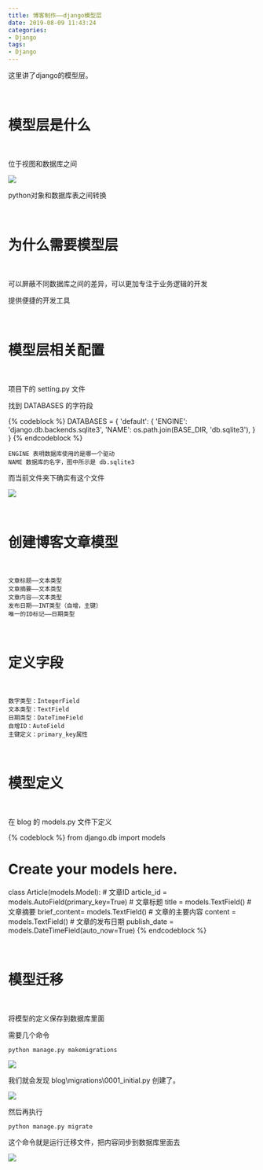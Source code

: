 ```yaml
---
title: 博客制作——django模型层
date: 2019-08-09 11:43:24
categories:
- Django
tags:
- Django
---
```

这里讲了django的模型层。

<!-- more -->

<br/>

# 模型层是什么

<br/>

位于视图和数据库之间

![](/images/django/1_0.png)

python对象和数据库表之间转换

<br/>

# 为什么需要模型层

<br/>

可以屏蔽不同数据库之间的差异，可以更加专注于业务逻辑的开发

提供便捷的开发工具

<br/>

# 模型层相关配置

<br/>

项目下的 setting.py 文件

找到 DATABASES 的字符段

{% codeblock %}
DATABASES = {
    'default': {
        'ENGINE': 'django.db.backends.sqlite3',
        'NAME': os.path.join(BASE_DIR, 'db.sqlite3'),
    }
}
{% endcodeblock %}

	ENGINE 表明数据库使用的是哪一个驱动
	NAME 数据库的名字，图中所示是 db.sqlite3
	
而当前文件夹下确实有这个文件

![](/images/django/0_4.png)

<br/>

# 创建博客文章模型

<br/>
	
	文章标题——文本类型
	文章摘要——文本类型
	文章内容——文本类型
	发布日期——INT类型（自增，主键）
	唯一的ID标记——日期类型

<br/>

# 定义字段

<br/>

	数字类型：IntegerField
	文本类型：TextField
	日期类型：DateTimeField
	自增ID：AutoField
	主键定义：primary_key属性

<br/>

# 模型定义

<br/>

在 blog 的 models.py 文件下定义

{% codeblock %}
from django.db import models

# Create your models here.
class Article(models.Model):
    # 文章ID
    article_id = models.AutoField(primary_key=True)
    # 文章标题
    title = models.TextField()
    # 文章摘要
    brief_content= models.TextField()
    # 文章的主要内容
    content = models.TextField()
    # 文章的发布日期
    publish_date = models.DateTimeField(auto_now=True)
{% endcodeblock %}

<br/>

# 模型迁移

<br/>

将模型的定义保存到数据库里面

需要几个命令

	python manage.py makemigrations

![](/images/django/1_1.png)

我们就会发现 blog\migrations\0001_initial.py 创建了。

![](/images/django/1_2.png)

然后再执行

	python manage.py migrate

这个命令就是运行迁移文件，把内容同步到数据库里面去

![](/images/django/1_3.png)
















